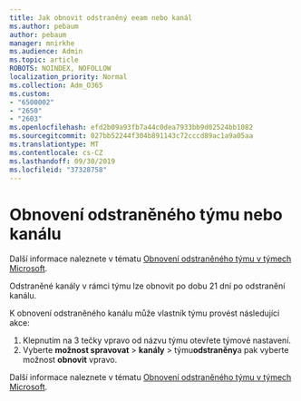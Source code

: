 ```yaml
---
title: Jak obnovit odstraněný eeam nebo kanál
ms.author: pebaum
author: pebaum
manager: mnirkhe
ms.audience: Admin
ms.topic: article
ROBOTS: NOINDEX, NOFOLLOW
localization_priority: Normal
ms.collection: Adm_O365
ms.custom:
- "6500002"
- "2650"
- "2603"
ms.openlocfilehash: efd2b09a93fb7a44c0dea7933bb9d02524bb1082
ms.sourcegitcommit: 027bb52244f304b891143c72cccd89ac1a9a05aa
ms.translationtype: MT
ms.contentlocale: cs-CZ
ms.lasthandoff: 09/30/2019
ms.locfileid: "37328758"
---
```

# <a name="how-to-restore-a-deleted-team-or-channel"></a>Obnovení odstraněného týmu nebo kanálu

Další informace naleznete v tématu [Obnovení odstraněného týmu v týmech Microsoft](https://blogs.technet.microsoft.com/skypehybridguy/2017/07/23/restoring-a-deleted-team-in-microsoft-teams).

Odstraněné kanály v rámci týmu lze obnovit po dobu 21 dní po odstranění kanálu.

K obnovení odstraněného kanálu může vlastník týmu provést následující akce:

1. Klepnutím na 3 tečky vpravo od názvu týmu otevřete týmové nastavení.
2. Vyberte **možnost spravovat** > **kanály** > týmu**odstraněny**a pak vyberte možnost **obnovit** vpravo.

Další informace naleznete v tématu [Obnovení odstraněného týmu v týmech Microsoft](https://blogs.technet.microsoft.com/skypehybridguy/2017/07/23/restoring-a-deleted-team-in-microsoft-teams).